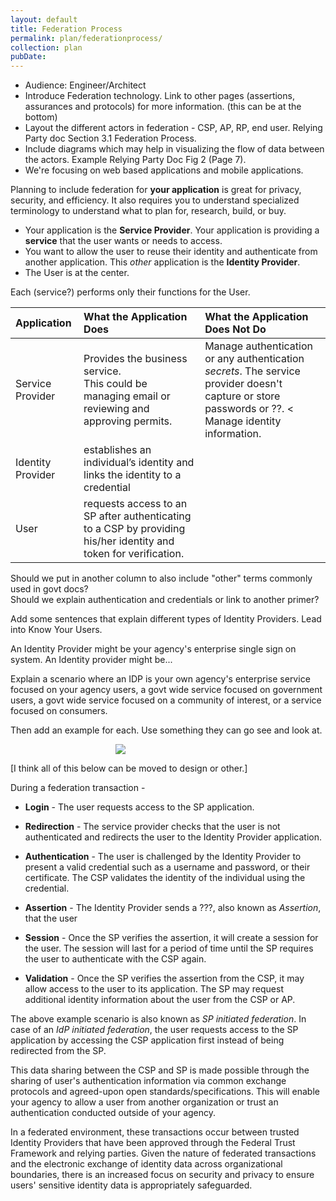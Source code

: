 ```yaml
---
layout: default
title: Federation Process
permalink: plan/federationprocess/
collection: plan
pubDate: 
---
```

- Audience: Engineer/Architect
- Introduce Federation technology. Link to other pages (assertions, assurances and protocols) for more information. (this can be at the bottom)
- Layout the different actors in federation - CSP, AP, RP, end user. Relying Party doc Section 3.1 Federation Process.
- Include diagrams which may help in visualizing the flow of data between the actors. Example Relying Party Doc Fig 2 (Page 7).
- We're focusing on web based applications and mobile applications. 

Planning to include federation for **your application** is great for privacy, security, and efficiency.  It also requires you to understand specialized terminology to understand what to plan for, research, build, or buy.    

- Your application is the **Service Provider**.  Your application is providing a **service** that the user wants or needs to access. 
- You want to allow the user to reuse their identity and authenticate from another application.  This _other_ application is the **Identity Provider**.
- The User is at the center.  

Each (service?) performs only their functions for the User. 

|  Application | What the Application Does | What the Application Does Not Do |
| :------ | :------- | :------ |
| Service Provider 		|  Provides the business service. <br>This could be managing email or reviewing and approving permits.	| Manage authentication or any authentication _secrets_. The service provider doesn't capture or store passwords or ??. <<br> Manage identity information.  |
| Identity Provider 		| establishes an individual’s identity and links the identity to a credential | 		|
| User 		| 	requests access to an SP after authenticating to a CSP by providing his/her identity and token for verification. | 		|

Should we put in another column to also include "other" terms commonly used in govt docs?  
Should we explain authentication and credentials or link to another primer?   

Add some sentences that explain different types of Identity Providers.  Lead into Know Your Users.  

An Identity Provider might be your agency's enterprise single sign on system. 
An Identity provider might be...

Explain a scenario where an IDP is your own agency's enterprise service focused on your agency users, a govt wide service focused on government users, a govt wide service focused on a community of interest, or a service focused on consumers. 

Then add an example for each.  Use something they can go see and look at.  



<div style="text-align:center; width:70%"><img src="{{site.baseurl}}/img/federation.png"/></div>



[I think all of this below can be moved to design or other.] 

During a federation transaction - 

- **Login** - The user requests access to the SP application.
- **Redirection** - The service provider checks that the user is not authenticated and redirects the user to the Identity Provider application.
- **Authentication** - The user is challenged by the Identity Provider to present a valid credential such as a username and password, or their certificate. The CSP validates the identity of the individual using the credential.
- **Assertion** - The Identity Provider sends a ???, also known as _Assertion_, that the user 
- **Session** - Once the SP verifies the assertion, it will create a session for the user. The session will last for a period of time until the SP requires the user to authenticate with the CSP again.


- **Validation** - Once the SP verifies the assertion from the CSP, it may allow access to the user to its application. The SP may request additional identity information about the user from the CSP or AP.

The above example scenario is also known as _SP initiated federation_. In case of an _IdP initiated federation_, the user requests access to the SP application by accessing the CSP application first instead of being redirected from the SP.

This data sharing between the CSP and SP is made possible through the sharing of user's authentication information via common exchange protocols and agreed-upon open standards/specifications. This will enable your agency to allow a user from another organization or trust an authentication conducted outside of your agency. 

In a federated environment, these transactions occur between trusted Identity Providers that have
been approved through the Federal Trust Framework and relying parties. Given the nature of federated transactions and the electronic exchange of identity data across organizational boundaries, there is an increased focus on security and privacy to ensure users' sensitive identity data is appropriately safeguarded. 





























